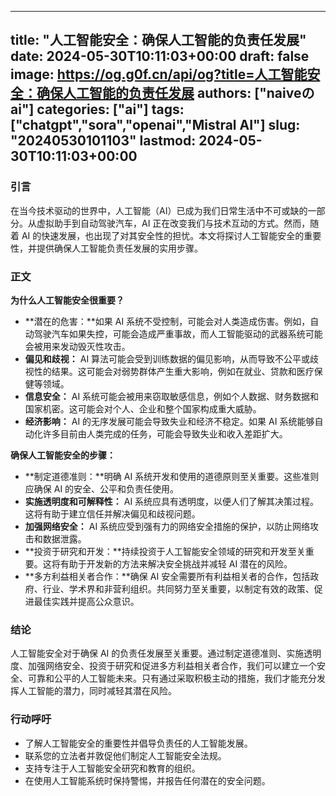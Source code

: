 
---
title: "人工智能安全：确保人工智能的负责任发展"
date: 2024-05-30T10:11:03+00:00
draft: false
image: https://og.g0f.cn/api/og?title=人工智能安全：确保人工智能的负责任发展
authors: ["naiveのai"]
categories: ["ai"]
tags: ["chatgpt","sora","openai","Mistral AI"]
slug: "20240530101103"
lastmod: 2024-05-30T10:11:03+00:00
---
### 引言

在当今技术驱动的世界中，人工智能（AI）已成为我们日常生活中不可或缺的一部分。从虚拟助手到自动驾驶汽车，AI 正在改变我们与技术互动的方式。然而，随着 AI 的快速发展，也出现了对其安全性的担忧。本文将探讨人工智能安全的重要性，并提供确保人工智能负责任发展的实用步骤。

### 正文

**为什么人工智能安全很重要？**

* **潜在的危害：**如果 AI 系统不受控制，可能会对人类造成伤害。例如，自动驾驶汽车如果失控，可能会造成严重事故，而人工智能驱动的武器系统可能会被用来发动毁灭性攻击。
* **偏见和歧视：** AI 算法可能会受到训练数据的偏见影响，从而导致不公平或歧视性的结果。这可能会对弱势群体产生重大影响，例如在就业、贷款和医疗保健等领域。
* **信息安全：** AI 系统可能会被用来窃取敏感信息，例如个人数据、财务数据和国家机密。这可能会对个人、企业和整个国家构成重大威胁。
* **经济影响：** AI 的无序发展可能会导致失业和经济不稳定。如果 AI 系统能够自动化许多目前由人类完成的任务，可能会导致失业和收入差距扩大。

**确保人工智能安全的步骤：**

* **制定道德准则：**明确 AI 系统开发和使用的道德原则至关重要。这些准则应确保 AI 的安全、公平和负责任使用。
* **实施透明度和可解释性：** AI 系统应具有透明度，以便人们了解其决策过程。这将有助于建立信任并解决偏见和歧视问题。
* **加强网络安全：** AI 系统应受到强有力的网络安全措施的保护，以防止网络攻击和数据泄露。
* **投资于研究和开发：**持续投资于人工智能安全领域的研究和开发至关重要。这将有助于开发新的方法来解决安全挑战并减轻 AI 潜在的风险。
* **多方利益相关者合作：**确保 AI 安全需要所有利益相关者的合作，包括政府、行业、学术界和非营利组织。共同努力至关重要，以制定有效的政策、促进最佳实践并提高公众意识。

### 结论

人工智能安全对于确保 AI 的负责任发展至关重要。通过制定道德准则、实施透明度、加强网络安全、投资于研究和促进多方利益相关者合作，我们可以建立一个安全、可靠和公平的人工智能未来。只有通过采取积极主动的措施，我们才能充分发挥人工智能的潜力，同时减轻其潜在风险。

### 行动呼吁

* 了解人工智能安全的重要性并倡导负责任的人工智能发展。
* 联系您的立法者并敦促他们制定人工智能安全法规。
* 支持专注于人工智能安全研究和教育的组织。
* 在使用人工智能系统时保持警惕，并报告任何潜在的安全问题。